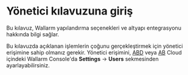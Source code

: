 # Yönetici kılavuzuna giriş

Bu kılavuz, Wallarm yapılandırma seçenekleri ve altyapı entegrasyonu hakkında bilgi sağlar.

Bu kılavuzda açıklanan işlemlerin çoğunu gerçekleştirmek için yönetici erişimine sahip olmanız gerekir. Yönetici erişimini, [ABD](https://us1.my.wallarm.com) veya [AB](https://my.wallarm.com) Cloud içindeki Wallarm Console'da **Settings** → **Users** sekmesinden ayarlayabilirsiniz.